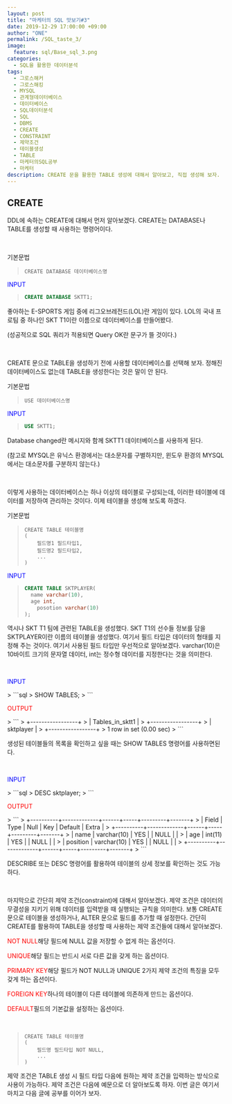 ```yaml
---
layout: post
title: "마케터의 SQL 맛보기#3"
date: 2019-12-29 17:00:00 +09:00
author: "ONE"
permalink: /SQL_taste_3/
image:
  feature: sql/Base_sql_3.png
categories:
  - SQL을 활용한 데이터분석
tags:
  - 그로스해커
  - 그로스해킹
  - MYSQL
  - 관계형데이터베이스
  - 데이터베이스
  - SQL데이터분석
  - SQL
  - DBMS
  - CREATE
  - CONSTRAINT
  - 제약조건
  - 테이블생성
  - TABLE
  - 마케터의SQL공부
  - 마케터
description: CREATE 문을 활용한 TABLE 생성에 대해서 알아보고, 직접 생성해 보자. 
---
```


## CREATE

DDL에 속하는 CREATE에 대해서 먼저 알아보겠다. CREATE는 DATABASE나 TABLE를 생성할 때 사용하는 명령어이다.

<br>

<p class="codeterm">기본문법</p>

> ```
> CREATE DATABASE 데이터베이스명
> ```

<p class="codeterm" style="color:blue">INPUT</p>

> ```SQL
> CREATE DATABASE SKTT1;
> ```

좋아하는 E-SPORTS 게임 중에 리그오브레전드(LOL)란 게임이 있다. LOL의 국내 프로팀 중 하나인 SKT T1이란 이름으로 데이터베이스를 만들어봤다. 

(성공적으로 SQL 쿼리가 적용되면 Query OK란 문구가 뜰 것이다.)

<br>

CREATE 문으로 TABLE을 생성하기 전에 사용할 데이터베이스를 선택해 보자. 정해진 데이터베이스도 없는데 TABLE을 생성한다는 것은 말이 안 된다.

<p class="codeterm">기본문법</p>

> ```
> USE 데이터베이스명
> ```

<p class="codeterm" style="color:blue">INPUT</p>

> ```sql
> USE SKTT1;
> ```

Database changed란 메시지와 함께 SKTT1 데이터베이스를 사용하게 된다. 

(참고로 MYSQL은 유닉스 환경에서는 대소문자를 구별하지만, 윈도우 환경의 MYSQL에서는 대소문자를 구분하지 않는다.)

<br>

이렇게 사용하는 데이터베이스는 하나 이상의 테이블로 구성되는데, 이러한 테이블에 데이터를 저장하여 관리하는 것이다. 이제 테이블을 생성해 보도록 하겠다.

<p class="codeterm">기본문법</p>

> ```
> CREATE TABLE 테이블명
> (
>     필드명1 필드타입1,
>     필드명2 필드타입2,
>     ...
> )
> ```

<p class="codeterm" style="color:blue">INPUT</p>

> ```sql
> CREATE TABLE SKTPLAYER(
> 	name varchar(10),
> 	age int,
>     posotion varchar(10)
> );
> ```

역시나 SKT T1 팀에 관련된 TABLE을 생성했다. SKT T1의 선수들 정보를 담을 SKTPLAYER이란 이름의 테이블을 생성했다. 여기서 필드 타입은 데이터의 형태를 지정해 주는 것이다. 여기서 사용된 필드 타입만 우선적으로 알아보겠다. varchar(10)은 10바이트 크기의 문자열 데이터, int는 정수형  데이터를 지정한다는 것을 의미한다.

<br>

<p class="codeterm" style="color:blue">INPUT</p>
> ```sql
> SHOW TABLES;
> ```

<p class="codeterm" style="color:red">OUTPUT</p>
> ```
> +-----------------+
> | Tables_in_sktt1 |
> +-----------------+
> | sktplayer       |
> +-----------------+
> 1 row in set (0.00 sec)
> ```

생성된 테이블들의 목록을 확인하고 싶을 때는 SHOW TABLES 명령어를 사용하면된다.

<br>

<p class="codeterm" style="color:blue">INPUT</p>
> ```sql
> DESC sktplayer;
> ```

<p class="codeterm" style="color:red">OUTPUT</p>
> ```
> +----------+-------------+------+-----+---------+-------+
> | Field    | Type        | Null | Key | Default | Extra |
> +----------+-------------+------+-----+---------+-------+
> | name     | varchar(10) | YES  |     | NULL    |       |
> | age      | int(11)     | YES  |     | NULL    |       |
> | position | varchar(10) | YES  |     | NULL    |       |
> +----------+-------------+------+-----+---------+-------+
> ```

DESCRIBE 또는 DESC 명령어를 활용하여 테이블의 상세 정보를 확인하는 것도 가능하다.

<br>

마지막으로 간단히 제약 조건(constraint)에 대해서 알아보겠다. 제약 조건은 데이터의 무결성을 지키기 위해 데이터를 입력받을 때 실행되는 규칙을 의미한다. 보통 CREATE 문으로 테이블을 생성하거나, ALTER 문으로 필드를 추가할 때 설정한다. 간단히 CREATE를 활용하여 TABLE을 생성할 때 사용하는 제약 조건들에 대해서 알아보겠다.

<red style="color:red">NOT NULL</red>해당 필드에 NULL 값을 저장할 수 없게 하는 옵션이다.

<red style="color:red">UNIQUE</red>해당 필드는 반드시 서로 다른 값을 갖게 하는 옵션이다.

<red style="color:red">PRIMARY KEY</red>해당 필드가 NOT NULL과 UNIQUE  2가지 제약 조건의 특징을 모두 갖게 하는 옵션이다.

<red style="color:red">FOREIGN KEY</red>하나의 테이블이 다른 테이블에 의존하게 만드는 옵션이다.

<red style="color:red">DEFAULT</red>필드의 기본값을 설정하는 옵션이다.

<br>

> ```
> CREATE TABLE 테이블명
> (
>     필드명 필드타입 NOT NULL,
>     ...
> )
> ```

제약 조건은 TABLE 생성 시 필드 타입 다음에 원하는 제약 조건을 입력하는 방식으로 사용이 가능하다. 제약 조건은 다음에 예문으로 더 알아보도록 하자. 이번 글은 여기서 마치고 다음 글에 공부를 이어가 보자.